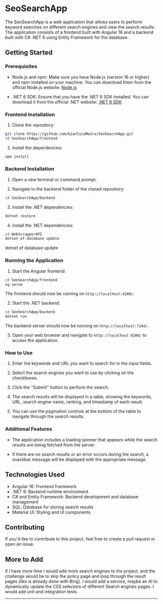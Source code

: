 # SeoSearchApp

The SeoSearchApp is a web application that allows users to perform keyword searches on different search engines and view the search results. The application consists of a frontend built with Angular 16 and a backend built with C# .NET 6 using Entity Framework for the database.

## Getting Started

### Prerequisites

- Node.js and npm: Make sure you have Node.js (version 16 or higher) and npm installed on your machine. You can download them from the official Node.js website: [Node.js](https://nodejs.org/)

- .NET 6 SDK: Ensure that you have the .NET 6 SDK installed. You can download it from the official .NET website: [.NET 6 SDK](https://dotnet.microsoft.com/download/dotnet/6.0)

### Frontend Installation

1. Clone the repository:

```bash
git clone https://github.com/GianlucaMeola/SeoSearchApp.git
cd SeoSearchApp/frontend
```

2. Install the dependencies:

```bash
npm install
```

### Backend Installation

1. Open a new terminal or command prompt.

2. Navigate to the backend folder of the cloned repository:

```bash
cd SeoSearchApp/backend
```

3. Install the .NET dependencies:

```bash
dotnet restore
```

4. Install the .NET dependencies:

```bash
cd WebScrapperAPI
dotnet ef database update
```
dotnet ef database update

### Running the Application

1. Start the Angular frontend:

```bash
cd SeoSearchApp/frontend
ng serve
```

The frontend should now be running on `http://localhost:4200/`.

2. Start the .NET backend:

```bash
cd SeoSearchApp/backend
dotnet run
```

The backend server should now be running on `http://localhost:7244/`.

3. Open your web browser and navigate to `http://localhost:4200/` to access the application.

### How to Use

1. Enter the keywords and URL you want to search for in the input fields.

2. Select the search engines you want to use by clicking on the checkboxes.

3. Click the "Submit" button to perform the search.

4. The search results will be displayed in a table, showing the keywords, URL, search engine name, ranking, and timestamp of each result.

5. You can use the pagination controls at the bottom of the table to navigate through the search results.

### Additional Features

- The application includes a loading spinner that appears while the search results are being fetched from the server.

- If there are no search results or an error occurs during the search, a snackbar message will be displayed with the appropriate message.


## Technologies Used

- Angular 16: Frontend framework
- .NET 6: Backend runtime environment
- C# and Entity Framework: Backend development and database management
- SQL: Database for storing search results
- Material UI: Styling and UI components

## Contributing

If you'd like to contribute to this project, feel free to create a pull request or open an issue.

## More to Add

If I have more time I would add more search engines to the project, and the challenge would be to skip the policy page and loop through the result pages (like is already done with Bing).
I would add a service, maybe an AI to dynamically update the CSS selectors of different Search engines pages.
I would add unit and integration tests.

---

